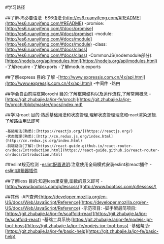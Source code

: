 #学习路径

##了解JS必要语法
    -ES6语法:[http://es6.ruanyifeng.com/#README](http://es6.ruanyifeng.com/#README)
    -promise:[http://es6.ruanyifeng.com/#docs/promise](http://es6.ruanyifeng.com/#docs/promise)
    -module:[http://es6.ruanyifeng.com/#docs/module](http://es6.ruanyifeng.com/#docs/module)
    -class:[http://es6.ruanyifeng.com/#docs/class](http://es6.ruanyifeng.com/#docs/class)
    -CommonJS(nodemodule部分):[https://nodejs.org/api/modules.html](https://nodejs.org/api/modules.html)
    -了解require
    -了解exports
    -了解module.exports

##了解express
    目的:了解
    -[http://www.expressjs.com.cn/4x/api.html](http://www.expressjs.com.cn/4x/api.html)
    -中间件
    -路由

##学会自由前端框架orochi
    目的:了解框架结构以及运作流程,了解常用概念 
    -[https://git.zhubajie.la/ipr-fe/orochi](https://git.zhubajie.la/ipr-fe/orochi/blob/master/docs/index.md)

##学习react
    目的:熟悉基础用法和状态管理,理解状态管理理念和react渲染逻辑.了解路由用法即可

    -基础用法(熟悉):[https://reactjs.org/](https://reactjs.org/)
    -状态管理(熟悉):[http://cn.redux.js.org/index.html](http://cn.redux.js.org/index.html)
    -前端路由(了解):[https://react-guide.github.io/react-router-cn/docs/Introduction.html](https://react-guide.github.io/react-router-cn/docs/Introduction.html)

##eslint规范检测
    -[eslint配置说明](https://www.febugs.com/eslint-config/):注意使用全局模式安装eslint和react插件
    -[eslint编辑器插件](https://eslint.org/docs/user-guide/integrations)

##了解less
    目的:知道less里变量,函数的意义即可
    -[http://www.bootcss.com/p/lesscss/](http://www.bootcss.com/p/lesscss/)

##其他
    -API查询:[https://developer.mozilla.org/en-US/docs/Web/JavaScript/Reference](https://developer.mozilla.org/en-US/docs/Web/JavaScript/Reference)
    -示范项目:
    -脚手架最简项目:[https://git.zhubajie.la/ipr-fe/scaffold-react](https://git.zhubajie.la/ipr-fe/scaffold-react)
    -基础工具系统:[https://git.zhubajie.la/ipr-fe/nodejs-ipr-tool-boss](https://git.zhubajie.la/ipr-fe/nodejs-ipr-tool-boss)
    -基础帮助:[https://git.zhubajie.la/ipr-fe/basic-help](https://git.zhubajie.la/ipr-fe/basic-help)
